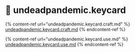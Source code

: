 # 🔑 undeadpandemic.keycard

{% content-ref url="undeadpandemic.keycard.craft.md" %}
[undeadpandemic.keycard.craft.md](undeadpandemic.keycard.craft.md)
{% endcontent-ref %}

{% content-ref url="undeadpandemic.keycard.use.md" %}
[undeadpandemic.keycard.use.md](undeadpandemic.keycard.use.md)
{% endcontent-ref %}
